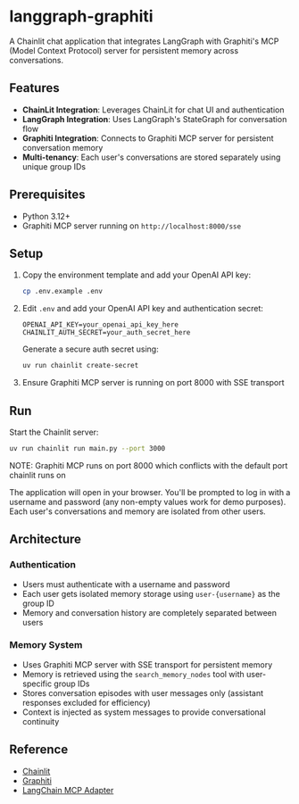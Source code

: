 # langgraph-graphiti

A Chainlit chat application that integrates LangGraph with Graphiti's MCP (Model Context Protocol) server for persistent memory across conversations.

## Features

- **ChainLit Integration**: Leverages ChainLit for chat UI and authentication
- **LangGraph Integration**: Uses LangGraph's StateGraph for conversation flow
- **Graphiti Integration**: Connects to Graphiti MCP server for persistent conversation memory
- **Multi-tenancy**: Each user's conversations are stored separately using unique group IDs

## Prerequisites

- Python 3.12+
- Graphiti MCP server running on `http://localhost:8000/sse`

## Setup

1. Copy the environment template and add your OpenAI API key:
   ```bash
   cp .env.example .env
   ```
   
2. Edit `.env` and add your OpenAI API key and authentication secret:
   ```
   OPENAI_API_KEY=your_openai_api_key_here
   CHAINLIT_AUTH_SECRET=your_auth_secret_here
   ```
   
   Generate a secure auth secret using:
   ```bash
   uv run chainlit create-secret
   ```

3. Ensure Graphiti MCP server is running on port 8000 with SSE transport

## Run

Start the Chainlit server:
```bash
uv run chainlit run main.py --port 3000
```
NOTE: Graphiti MCP runs on port 8000 which conflicts with the default port chainlit runs on

The application will open in your browser. You'll be prompted to log in with a username and password (any non-empty values work for demo purposes). Each user's conversations and memory are isolated from other users.

## Architecture

### Authentication
- Users must authenticate with a username and password
- Each user gets isolated memory storage using `user-{username}` as the group ID
- Memory and conversation history are completely separated between users

### Memory System
- Uses Graphiti MCP server with SSE transport for persistent memory
- Memory is retrieved using the `search_memory_nodes` tool with user-specific group IDs
- Stores conversation episodes with user messages only (assistant responses excluded for efficiency)
- Context is injected as system messages to provide conversational continuity

## Reference
- [Chainlit](https://chainlit.io)
- [Graphiti](https://github.com/getzep/graphiti)
- [LangChain MCP Adapter](https://github.com/langchain-ai/langchain-mcp-adapters)

